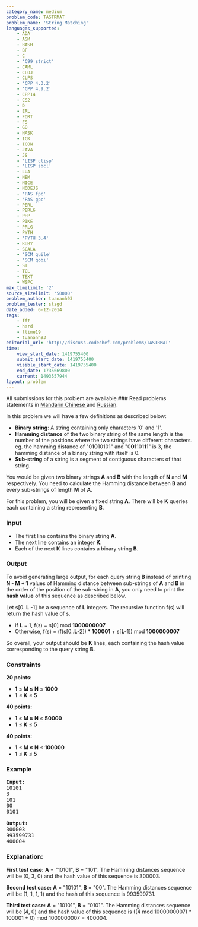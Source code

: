 ```yaml
---
category_name: medium
problem_code: TASTRMAT
problem_name: 'String Matching'
languages_supported:
    - ADA
    - ASM
    - BASH
    - BF
    - C
    - 'C99 strict'
    - CAML
    - CLOJ
    - CLPS
    - 'CPP 4.3.2'
    - 'CPP 4.9.2'
    - CPP14
    - CS2
    - D
    - ERL
    - FORT
    - FS
    - GO
    - HASK
    - ICK
    - ICON
    - JAVA
    - JS
    - 'LISP clisp'
    - 'LISP sbcl'
    - LUA
    - NEM
    - NICE
    - NODEJS
    - 'PAS fpc'
    - 'PAS gpc'
    - PERL
    - PERL6
    - PHP
    - PIKE
    - PRLG
    - PYTH
    - 'PYTH 3.4'
    - RUBY
    - SCALA
    - 'SCM guile'
    - 'SCM qobi'
    - ST
    - TCL
    - TEXT
    - WSPC
max_timelimit: '2'
source_sizelimit: '50000'
problem_author: tuananh93
problem_tester: stzgd
date_added: 6-12-2014
tags:
    - fft
    - hard
    - ltime19
    - tuananh93
editorial_url: 'http://discuss.codechef.com/problems/TASTRMAT'
time:
    view_start_date: 1419755400
    submit_start_date: 1419755400
    visible_start_date: 1419755400
    end_date: 1735669800
    current: 1493557944
layout: problem
---
```

All submissions for this problem are available.###  Read problems statements in [Mandarin Chinese ](http://www.codechef.com/download/translated/LTIME19/mandarin/TASTRMAT.pdf) and [Russian](http://www.codechef.com/download/translated/LTIME19/russian/TASTRMAT.pdf).

In this problem we will have a few definitions as described below:

- **Binary string**: A string containing only characters '0' and '1'.
- **Hamming distance** of the two binary string of the same length is the number of the positions where the two strings have
     different characters. eg. the hamming distance of "0**10**10101" and
     "0**01**101**1**1" is 3, the hamming distance of a binary string with itself is 0.
- **Sub-string** of a string is a segment of contiguous characters of that string.

You would be given two binary strings **A** and **B** with the length of **N** and **M** respectively.
You need to calculate the Hamming distance between **B** and every sub-strings of length **M** of **A**.

For this problem, you will be given a fixed string **A**. There will be **K** queries each containing a string representing **B**.

### Input

- The first line contains the binary string **A**.
- The next line contains an integer **K**.
- Each of the next **K** lines contains a binary string **B**.

### Output

To avoid generating large output, for each query string **B** instead of printing **N - M + 1** values of Hamming distance between
sub-strings of **A** and **B** in the order of the position of the sub-string in **A**, you only need to print
the **hash value** of this sequence as described below.

Let s\[0..**L** -1\] be a sequence of **L** integers. The recursive function f(s) will return the hash value of s.

- if **L** = 1, f(s) = s\[0\] mod **1000000007**
- Otherwise, f(s) = (f(s\[0..**L**-2\]) \* **100001** + s\[**L**-1\]) mod **1000000007**

So overall, your output should be **K** lines, each containing the hash value corresponding to the query string **B**.

### Constraints

**20 points:**

- **1** ≤ **M ≤ N** ≤ **1000**
- **1** ≤ **K** ≤ **5**

**40 points:**

- **1** ≤ **M ≤ N** ≤ **50000**
- **1** ≤ **K** ≤ **5**

**40 points:**

- **1** ≤ **M ≤ N** ≤ **100000**
- **1** ≤ **K** ≤ **5**

### Example

<pre><b>Input:</b>
10101
3
101
00
0101

<b>Output:</b>
300003
993599731
400004
</pre>
### Explanation:

**First test case:**  **A** = "10101", **B** = "101".
The Hamming distances sequence will be (0, 3, 0) and the hash value of this sequence is 300003.

**Second test case:**  **A** = "10101", **B** = "00". The Hamming distances sequence will be (1, 1, 1, 1)
and the hash of this sequence is 993599731.

**Third test case:** **A** = "10101", **B** = "0101". The Hamming distances sequence will be (4, 0)
and the hash value of this sequence is ((4 mod 1000000007) \* 100001 + 0) mod 1000000007 = 400004.
